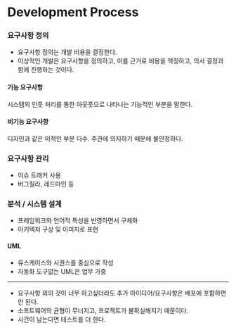 # Development Process

### 요구사항 정의

* 요구사항 정의는 개발 비용을 결정한다. 
* 이상적인 개발은 요구사항을 정의하고, 이를 근거로 비용을 책정하고, 의사 결정과 함께 진행하는 것이다. 

#### 기능 요구사항

시스템의 인풋 처리를 통한 아웃풋으로 나타나는 기능적인 부분을 말한다.

#### 비기능 요구사항

디자인과 같은 미적인 부분 다수. 주관에 의지하기 때문에 불안정하다.



### 요구사항 관리

* 이슈 트래커 사용
* 버그질라, 레드마인 등 



### 분석 / 시스템 설계

* 프레임워크와 언어적 특성을 반영하면서 구체화
* 아키텍처 구상 및 이미지로 표현

#### UML

* 유스케이스와 시퀀스를 중심으로 작성
* 자동화 도구없는 UML은 업무 가중

---

* 요구사항 외의 것이 너무 하고싶더라도 추가 아이디어/요구사항은 배포에 포함하면 안 된다. 
* 소프트웨어의 균형이 무너지고, 프로젝트가 불확실해지기 때문이다. 
* 시간이 남는다면 테스트를 더 한다.

